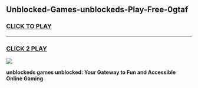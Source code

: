 
## Unblocked-Games-unblockeds-Play-Free-0gtaf
<h3>
<a href="https://premium76.site?title=unblockeds&ref=21A">CLICK TO PLAY</a></h3>
<hr>

<h3>
<a href="https://premium76.site?title=unblockeds&ref=21A">CLICK 2 PLAY</a>
  
</h3>

<a href="https://premium76.site?title=unblockeds&ref=21A"><img src="https://clearcache.store/games.png"></a>


**unblockeds games unblocked: Your Gateway to Fun and Accessible Online Gaming**
